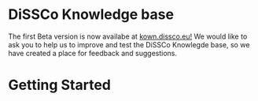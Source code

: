 # DiSSCo Knowledge base
The first Beta version is now availabe at [kown.dissco.eu!](http://google.com)
We would like to ask you to help us to improve and test the DiSSCo Knowlegde base, so we have created a place for feedback and suggestions.
# Getting Started
